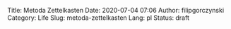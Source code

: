 Title: Metoda Zettelkasten
Date: 2020-07-04 07:06
Author: filipgorczynski
Category: Life
Slug: metoda-zettelkasten
Lang: pl
Status: draft


